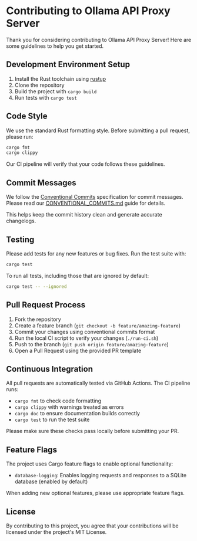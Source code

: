 # Contributing to Ollama API Proxy Server

Thank you for considering contributing to Ollama API Proxy Server! Here are some guidelines to help you get started.

## Development Environment Setup

1. Install the Rust toolchain using [rustup](https://rustup.rs/)
2. Clone the repository
3. Build the project with `cargo build`
4. Run tests with `cargo test`

## Code Style

We use the standard Rust formatting style. Before submitting a pull request, please run:

```bash
cargo fmt
cargo clippy
```

Our CI pipeline will verify that your code follows these guidelines.

## Commit Messages

We follow the [Conventional Commits](https://www.conventionalcommits.org/) specification for commit messages. Please read our [CONVENTIONAL_COMMITS.md](CONVENTIONAL_COMMITS.md) guide for details.

This helps keep the commit history clean and generate accurate changelogs.

## Testing

Please add tests for any new features or bug fixes. Run the test suite with:

```bash
cargo test
```

To run all tests, including those that are ignored by default:

```bash
cargo test -- --ignored
```

## Pull Request Process

1. Fork the repository
2. Create a feature branch (`git checkout -b feature/amazing-feature`)
3. Commit your changes using conventional commits format
4. Run the local CI script to verify your changes (`./run-ci.sh`)
5. Push to the branch (`git push origin feature/amazing-feature`)
6. Open a Pull Request using the provided PR template

## Continuous Integration

All pull requests are automatically tested via GitHub Actions. The CI pipeline runs:

- `cargo fmt` to check code formatting
- `cargo clippy` with warnings treated as errors
- `cargo doc` to ensure documentation builds correctly
- `cargo test` to run the test suite

Please make sure these checks pass locally before submitting your PR.

## Feature Flags

The project uses Cargo feature flags to enable optional functionality:

- `database-logging`: Enables logging requests and responses to a SQLite database (enabled by default)

When adding new optional features, please use appropriate feature flags.

## License

By contributing to this project, you agree that your contributions will be licensed under the project's MIT License.
